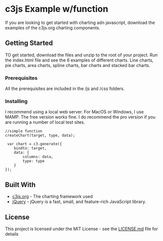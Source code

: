 # c3js Example w/function

If you are looking to get started with charting adn javascript, download the examples of the c3js.org charting components. 

## Getting Started

TO get started, download the files and unzip to the root of your project. Run the index.html file and see the 6 examples of different charts. Line charts, pie charts, area charts, spline charts, bar charts and stacked bar charts.

### Prerequisites

All the prerequisites are included in the /js and /css folders.

### Installing

I recommend using a local web server. For MacOS or Windows, I use MAMP. The free version works fine. I do recommend the pro version if you are running a number of local test sites. 

```
//simple function
createChart(target, type, data);

 var chart = c3.generate({
    bindto: target,
    data: {
        columns: data,
        type: type
    }
});
```

## Built With

* [c3js.org](http://www.c3js.org) - The charting framework used
* [jQuery](http://www.jquery.com/) - jQuery is a fast, small, and feature-rich JavaScript library.

## License

This project is licensed under the MIT License - see the [LICENSE.md](LICENSE.md) file for details

